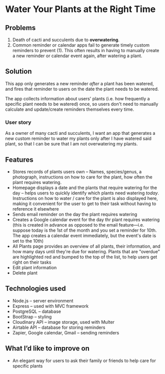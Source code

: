 # Water Your Plants at the Right Time

## Problems

1. Death of cacti and succulents due to **overwatering**.
2. Common reminder or calendar apps fail to generate timely custom reminders to prevent (1). This often results in having to manually create a new reminder or calendar event again, after watering a plant.

## Solution

This app only generates a new reminder *after* a plant has been watered, and fires that reminder to users on the date the plant needs to be watered.

The app collects information about users' plants (i.e. how frequently a specific plant needs to be watered) once, so users don't need to manually calculate and update/create reminders themselves every time.

### User story
As a owner of many cacti and succulents, I want an app that generates a new custom reminder to water my plants only after I have watered said plant, so that I can be sure that I am not overwatering my plants.

## Features

* Stores records of plants users own – Names, species/genus, a photograph, instructions on how to care for the plant, how often the plant requires watering.
* Homepage displays a date and the plants that require watering for the day – helps users to quickly identify which plants need watering *today*. Instructions on how to water / care for the plant is also displayed here, making it convenient for the user to get to their task without having to reference it elsewhere
* Sends email reminder on the day the plant requires watering
* Creates a Google calendar event for the day thr plant requires watering (this is created in advance as opposed to the email feature—i.e. suppose today is the 1st of the month and you set a reminder for 10th. The app creates a calendar event immediately, but the event's date is set to the 10th)
* All Plants page provides an overview of all plants, their information, and how many days until they're due for watering. Plants that are "overdue" are highlighted red and bumped to the top of the list, to help users get right on their tasks
* Edit plant information
* Delete plant

## Technologies used
* Node.js – server environment
* Express – used with MVC framework
* PostgreSQL – database
* BootStrap – styling
* Cloudinary API – image storage, used with Multer
* Airtable API – database for storing reminders
* Zapier, Google calendar, Gmail – sending reminders

## What I’d like to improve on

* An elegant way for users to ask their family or friends to help care for specific plants
